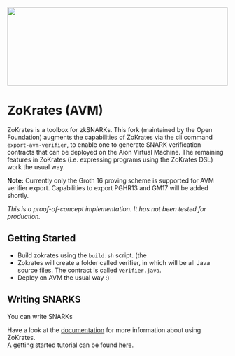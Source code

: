 
<img src="http://www.redaktion.tu-berlin.de/fileadmin/fg308/icons/projekte/logos/ZoKrates_logo.svg" width="100%" height="180">

# ZoKrates (AVM)

ZoKrates is a toolbox for zkSNARKs. This fork (maintained by the Open Foundation) augments the capabilities of ZoKrates via the cli command `export-avm-verifier`, to enable one to generate SNARK verification contracts that can be deployed on the Aion Virtual Machine. The remaining features in ZoKrates (i.e. expressing programs using the ZoKrates DSL) work the usual way. 

**Note:** Currently only the Groth 16 proving scheme  is supported for AVM verifier export. Capabilities to export PGHR13 and GM17 will be added shortly. 

_This is a proof-of-concept implementation. It has not been tested for production._

## Getting Started

* Build zokrates using the `build.sh` script. (the 
* Zokrates will create a folder called verifier, in which will be all Java source files. The contract is called `Verifier.java`.
* Deploy on AVM the usual way :)   

## Writing SNARKS

You can write SNARKs

Have a look at the [documentation](https://zokrates.github.io/) for more information about using ZoKrates.  
A getting started tutorial can be found [here](https://zokrates.github.io/sha256example.html).

